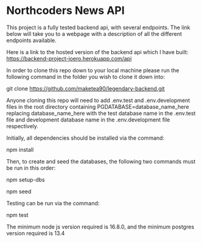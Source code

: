 # Northcoders News API

This project is a fully tested backend api, with several endpoints. The link below will take you to a webpage with a description of all the different endpoints available.

Here is a link to the hosted version of the backend api which I have built: https://backend-project-joero.herokuapp.com/api

In order to clone this repo down to your local machine please run the following command in the folder you wish to clone it down into:

git clone https://github.com/maketea90/legendary-backend.git

Anyone cloning this repo will need to add .env.test and .env.development files in the root directory containing PGDATABASE=database_name_here replacing database_name_here with the test database name in the .env.test file and development database name in the .env.development file respectively.

Initially, all dependencies should be installed via the command:

npm install

Then, to create and seed the databases, the following two commands must be run in this order:

npm setup-dbs

npm seed

Testing can be run via the command:

npm test

The minimum node js version required is 16.8.0, and the minimum postgres version required is 13.4